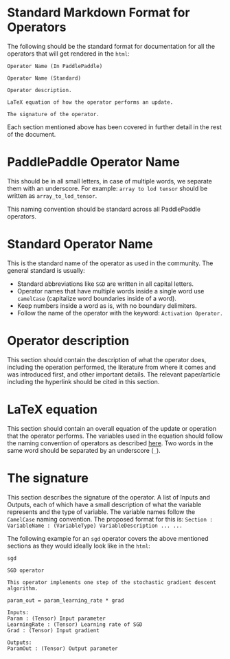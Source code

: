 # Standard Markdown Format for Operators
The following should be the standard format for documentation for all the operators that will get rendered in the `html`:

```
Operator Name (In PaddlePaddle)

Operator Name (Standard)

Operator description.

LaTeX equation of how the operator performs an update.

The signature of the operator.
```

Each section mentioned above has been covered in further detail in the rest of the document.

# PaddlePaddle Operator Name
This should be in all small letters, in case of multiple words, we separate them with an underscore. For example:
`array to lod tensor` should be written as `array_to_lod_tensor`.

This naming convention should be standard across all PaddlePaddle operators.

# Standard Operator Name
This is the standard name of the operator as used in the community. The general standard is usually:
- Standard abbreviations like `SGD` are written in all capital letters.
- Operator names that have multiple words inside a single word use `camelCase` (capitalize word boundaries inside of a word).
- Keep numbers inside a word as is, with no boundary delimiters.
- Follow the name of the operator with the keyword: `Activation Operator.`

# Operator description
This section should contain the description of what the operator does, including the operation performed, the literature from where it comes and was introduced first, and other important details. The relevant paper/article including the hyperlink should be cited in this section.

# LaTeX equation
This section should contain an overall equation of the update or operation that the operator performs. The variables used in the equation should follow the naming convention of operators as described [here](https://github.com/PaddlePaddle/Paddle/blob/develop/paddle/operators/name_convention.md). Two words in the same word should be separated by an underscore (`_`).

# The signature
This section describes the signature of the operator. A list of Inputs and Outputs, each of which have a small description of what the variable represents and the type of variable. The variable names follow the `CamelCase` naming convention. The proposed format for this is:
`Section :
VariableName : (VariableType) VariableDescription
...
...
`


The following example for an `sgd` operator covers the above mentioned sections as they would ideally look like in the `html`:

```
sgd

SGD operator

This operator implements one step of the stochastic gradient descent algorithm.

param_out = param_learning_rate * grad

Inputs:
Param : (Tensor) Input parameter
LearningRate : (Tensor) Learning rate of SGD
Grad : (Tensor) Input gradient

Outputs:
ParamOut : (Tensor) Output parameter
```
